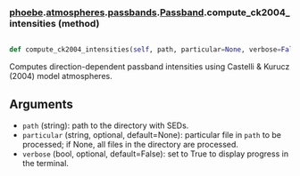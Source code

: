 ### [phoebe](phoebe.md).[atmospheres](phoebe.atmospheres.md).[passbands](phoebe.atmospheres.passbands.md).[Passband](phoebe.atmospheres.passbands.Passband.md).compute_ck2004_intensities (method)


```py

def compute_ck2004_intensities(self, path, particular=None, verbose=False)

```



Computes direction-dependent passband intensities using Castelli
&amp; Kurucz (2004) model atmospheres.

Arguments
-----------
* `path` (string): path to the directory with SEDs.
* `particular` (string, optional, default=None): particular file in
    `path` to be processed; if None, all files in the directory are
    processed.
* `verbose` (bool, optional, default=False): set to True to display
    progress in the terminal.


